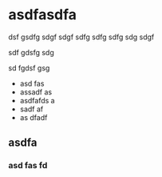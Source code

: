 # asdfasdfa

dsf gsdfg sdgf sdgf sdfg sdfg
sdfg sdg sdgf 

sdf gdsfg sdg 

sd fgdsf gsg
- asd fas
- assadf as
- asdfafds a
- sadf af
- as dfadf

## asdfa
### asd fas fd
